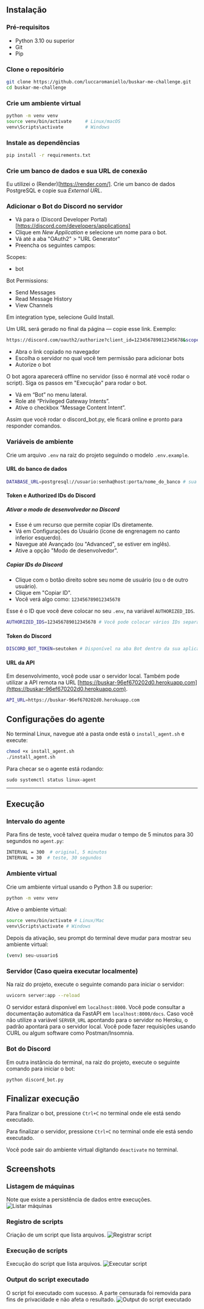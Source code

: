 ## Instalação

### Pré-requisitos
- Python 3.10 ou superior
- Git
- Pip

### Clone o repositório

```bash
git clone https://github.com/luccaromaniello/buskar-me-challenge.git
cd buskar-me-challenge
```
### Crie um ambiente virtual

```bash
python -m venv venv
source venv/bin/activate     # Linux/macOS
venv\Scripts\activate        # Windows
```
### Instale as dependências

```bash
pip install -r requirements.txt
```

### Crie um banco de dados e sua URL de conexão
Eu utilizei o (Render)[https://render.com/]. Crie um banco de dados PostgreSQL e copie sua *External URL*.

### Adicionar o Bot do Discord no servidor

- Vá para o (Discord Developer Portal)[https://discord.com/developers/applications]
- Clique em *New Application* e selecione um nome para o bot.
- Vá até a aba "OAuth2" > "URL Generator"
- Preencha os seguintes campos:

Scopes:
- bot

Bot Permissions:
- Send Messages
- Read Message History
- View Channels

Em integration type, selecione Guild Install.

Um URL será gerado no final da página — copie esse link. Exemplo:
```bash
https://discord.com/oauth2/authorize?client_id=123456789012345678&scope=bot&permissions=3072
```

- Abra o link copiado no navegador
- Escolha o servidor no qual você tem permissão para adicionar bots
- Autorize o bot

O bot agora aparecerá offline no servidor (isso é normal até você rodar o script). Siga os passos em "Execução" para rodar o bot.

- Vá em “Bot” no menu lateral.
- Role até “Privileged Gateway Intents”.
- Ative o checkbox “Message Content Intent”.

Assim que você rodar o discord_bot.py, ele ficará online e pronto para responder comandos.

### Variáveis de ambiente
Crie um arquivo `.env` na raiz do projeto seguindo o modelo `.env.example`.

#### URL do banco de dados
```bash
DATABASE_URL=postgresql://usuario:senha@host:porta/nome_do_banco # sua External URL do Render
```
#### Token e Authorized IDs do Discord
##### Ativar o modo de desenvolvedor no Discord
- Esse é um recurso que permite copiar IDs diretamente.
- Vá em Configurações do Usuário (ícone de engrenagem no canto inferior esquerdo).
- Navegue até Avançado (ou "Advanced", se estiver em inglês).
- Ative a opção "Modo de desenvolvedor".

##### Copiar IDs do Discord
- Clique com o botão direito sobre seu nome de usuário (ou o de outro usuário).
- Clique em "Copiar ID".
- Você verá algo como: `123456789012345678`

Esse é o ID que você deve colocar no seu `.env`, na variável `AUTHORIZED_IDS`.
```bash
AUTHORIZED_IDS=123456789012345678 # Você pode colocar vários IDs separados por vírgula, sem espaços.
```
#### Token do Discord
```bash
DISCORD_BOT_TOKEN=seutoken # Disponível na aba Bot dentro da sua aplicação no Discord Developer Portal
```
#### URL da API
Em desenvolvimento, você pode usar o servidor local. Também pode utilizar a API remota na URL [https://buskar-96ef670202d0.herokuapp.com](https://buskar-96ef670202d0.herokuapp.com).
```bash
API_URL=https://buskar-96ef670202d0.herokuapp.com
```

## Configurações do agente
No terminal Linux, navegue até a pasta onde está o `install_agent.sh` e execute:
```bash
chmod +x install_agent.sh
./install_agent.sh
```

Para checar se o agente está rodando:
```
sudo systemctl status linux-agent
```
---

## Execução

### Intervalo do agente
Para fins de teste, você talvez queira mudar o tempo de 5 minutos para 30 segundos no `agent.py`:
```bash
INTERVAL = 300  # original, 5 minutos
INTERVAL = 30  # teste, 30 segundos
```

### Ambiente virtual
Crie um ambiente virtual usando o Python 3.8 ou superior:
```bash
python -m venv venv
```
Ative o ambiente virtual:
```bash
source venv/bin/activate # Linux/Mac
venv\Scripts\activate # Windows
```
Depois da ativação, seu prompt do terminal deve mudar para mostrar seu ambiente virtual:
```bash
(venv) seu-usuario$
```

### Servidor (Caso queira executar localmente)
Na raiz do projeto, execute o seguinte comando para iniciar o servidor:
```bash
uvicorn server:app --reload
```
O servidor estará disponível em `localhost:8000`. Você pode consultar a documentação automática da FastAPI em `localhost:8000/docs`. Caso você não utilize a variável `SERVER_URL` apontando para o servidor no Heroku, o padrão apontará para o servidor local. Você pode fazer requisições usando CURL ou algum software como Postman/Insomnia.

### Bot do Discord
Em outra instância do terminal, na raiz do projeto, execute o seguinte comando para iniciar o bot:
```bash
python discord_bot.py
```

## Finalizar execução
Para finalizar o bot, pressione `Ctrl+C` no terminal onde ele está sendo executado.

Para finalizar o servidor, pressione `Ctrl+C` no terminal onde ele está sendo executado.

Você pode sair do ambiente virtual digitando `deactivate` no terminal.

## Screenshots

### Listagem de máquinas
Note que existe a persistência de dados entre execuções.
![Listar máquinas](screenshots/list-command.png)

### Registro de scripts
Criação de um script que lista arquivos.
![Registrar script](screenshots/register-command.png)

### Execução de scripts
Execução do script que lista arquivos.
![Executar script](screenshots/execute-command.png)

### Output do script executado
O script foi executado com sucesso. A parte censurada foi removida para fins de privacidade e não afeta o resultado.
![Output do script executado](screenshots/agent-command.jpeg)
